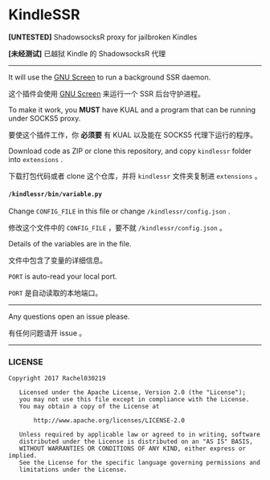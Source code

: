# KindleSSR

**[UNTESTED]** ShadowsocksR proxy for jailbroken Kindles

**[未经测试]** 已越狱 Kindle 的 ShadowsocksR 代理

***

It will use the [GNU Screen](https://www.gnu.org/software/screen/) to run a background SSR daemon.

这个插件会使用 [GNU Screen](https://www.gnu.org/software/screen/) 来运行一个 SSR 后台守护进程。

To make it work, you **MUST** have KUAL and a program that can be running under SOCKS5 proxy.

要使这个插件工作，你 **必须要** 有 KUAL 以及能在 SOCKS5 代理下运行的程序。

Download code as ZIP or clone this repository, and copy `kindlessr` folder into `extensions` .

下载打包代码或者 clone 这个仓库，并将 `kindlessr` 文件夹复制进 `extensions` 。

#### `/kindlessr/bin/variable.py`

Change `CONFIG_FILE` in this file or change `/kindlessr/config.json` .

修改这个文件中的 `CONFIG_FILE` ，要不就 `/kindlessr/config.json` 。

Details of the variables are in the file.

文件中包含了变量的详细信息。

`PORT` is auto-read your local port.

`PORT` 是自动读取的本地端口。

***

Any questions open an issue please.

有任何问题请开 issue 。

***

### LICENSE

```
Copyright 2017 Rachel030219

   Licensed under the Apache License, Version 2.0 (the "License");
   you may not use this file except in compliance with the License.
   You may obtain a copy of the License at

       http://www.apache.org/licenses/LICENSE-2.0

   Unless required by applicable law or agreed to in writing, software
   distributed under the License is distributed on an "AS IS" BASIS,
   WITHOUT WARRANTIES OR CONDITIONS OF ANY KIND, either express or implied.
   See the License for the specific language governing permissions and
   limitations under the License.
```